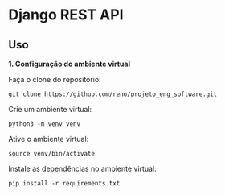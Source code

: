 # Django REST API 

## Uso

**1. Configuração do ambiente virtual**

Faça o clone do repositório:

`git clone https://github.com/reno/projeto_eng_software.git`

Crie um ambiente virtual:

`python3 -m venv venv`

Ative o ambiente virtual:

`source venv/bin/activate`

Instale as dependências no ambiente virtual:

`pip install -r requirements.txt`
